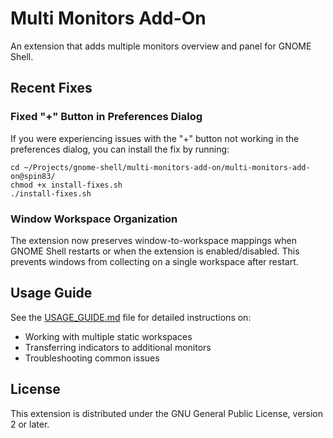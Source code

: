 # Multi Monitors Add-On

An extension that adds multiple monitors overview and panel for GNOME Shell.

## Recent Fixes

### Fixed "+" Button in Preferences Dialog
If you were experiencing issues with the "+" button not working in the preferences dialog, you can install the fix by running:

```
cd ~/Projects/gnome-shell/multi-monitors-add-on/multi-monitors-add-on@spin83/
chmod +x install-fixes.sh
./install-fixes.sh
```

### Window Workspace Organization
The extension now preserves window-to-workspace mappings when GNOME Shell restarts or when the extension is enabled/disabled. This prevents windows from collecting on a single workspace after restart.

## Usage Guide

See the [USAGE_GUIDE.md](USAGE_GUIDE.md) file for detailed instructions on:
- Working with multiple static workspaces
- Transferring indicators to additional monitors
- Troubleshooting common issues

## License

This extension is distributed under the GNU General Public License, version 2 or later.